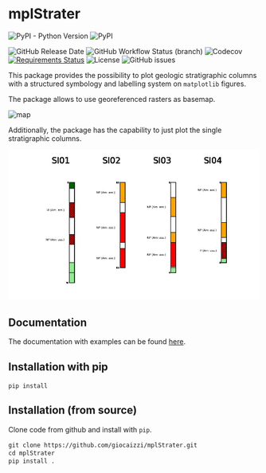 # mplStrater

![PyPI - Python Version](https://img.shields.io/pypi/pyversions/mplStrater)
![PyPI](https://img.shields.io/pypi/v/mplStrater?color=blue)

![GitHub Release Date](https://img.shields.io/github/release-date/giocaizzi/mplStrater)
![GitHub Workflow Status (branch)](https://img.shields.io/github/workflow/status/giocaizzi/mplStrater/mplStrater/main)
![Codecov](https://img.shields.io/codecov/c/github/giocaizzi/mplStrater)
[![Requirements Status](https://requires.io/github/giocaizzi/mplStrater/requirements.svg?branch=main)](https://requires.io/github/giocaizzi/mplStrater/requirements/?branch=main)
![License](https://img.shields.io/github/license/giocaizzi/mplStrater)
![GitHub issues](https://img.shields.io/github/issues/giocaizzi/mplStrater)

This package provides the possibility to plot geologic stratigraphic columns with a structured symbology and labelling system on `matplotlib` figures.

The package allows to use georeferenced rasters as basemap.

![map](https://github.com/giocaizzi/mplStrater/blob/main/docsrc/source/images/map.png?raw=true)

Additionally, the package has the capability to just plot the single stratigraphic columns.

![columns](https://github.com/giocaizzi/mplStrater/blob/main/docsrc/source/images/columns.jpeg?raw=true)

## Documentation

The documentation with examples can be found [here](https://giocaizzi.github.io/mplStrater/).

## Installation with pip

```
pip install
```

## Installation (from source)

Clone code from github and install with `pip`.

```
git clone https://github.com/giocaizzi/mplStrater.git
cd mplStrater
pip install .
```
